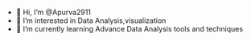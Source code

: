 - 👋 Hi, I’m @Apurva2911
- 👀 I’m interested in Data Analysis,visualization 
- 🌱 I’m currently learning Advance Data Analysis tools and techniques


<!---
Apurva2911/Apurva2911 is a ✨ special ✨ repository because its `README.md` (this file) appears on your GitHub profile.
You can click the Preview link to take a look at your changes.
--->
